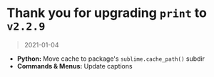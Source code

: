 # Thank you for upgrading `print` to `v2.2.9`

> 2021-01-04

* **Python:** Move cache to package's `sublime.cache_path()` subdir
* **Commands & Menus:** Update captions
